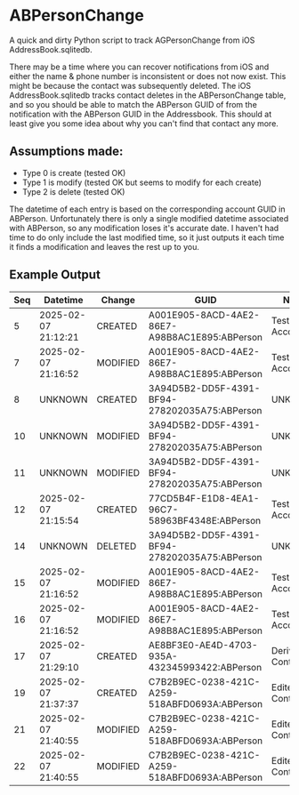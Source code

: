 # ABPersonChange
A quick and dirty Python script to track AGPersonChange from iOS AddressBook.sqlitedb.

There may be a time where you can recover notifications from iOS and either the name & phone number is inconsistent or does not now exist. This might be because the contact was subsequently deleted. The iOS AddressBook.sqlitedb tracks contact deletes in the ABPersonChange table, and so you should be able to match the ABPerson GUID of from the notification with the ABPerson GUID in the Addressbook. This should at least give you some idea about why you can't find that contact any more.

## Assumptions made:
 - Type 0 is create (tested OK)
 - Type 1 is modify (tested OK but seems to modify for each create)
 - Type 2 is delete (tested OK)

The datetime of each entry is based on the corresponding account GUID in ABPerson. Unfortunately there is only a single modified datetime associated with ABPerson, so any modification loses it's accurate date. I haven't had time to do only include the last modified time, so it just outputs it each time it finds a modification and leaves the rest up to you.

## Example Output
| Seq | Datetime | Change | GUID | Name |
|---|---|---|---|---|
|5|2025-02-07 21:12:21|CREATED|A001E905-8ACD-4AE2-86E7-A98B8AC1E895:ABPerson|Test1 Account|
|7|2025-02-07 21:16:52|MODIFIED|A001E905-8ACD-4AE2-86E7-A98B8AC1E895:ABPerson|Test1 Account|
|8|UNKNOWN|CREATED|3A94D5B2-DD5F-4391-BF94-278202035A75:ABPerson|UNKNOWN|
|10|UNKNOWN|MODIFIED|3A94D5B2-DD5F-4391-BF94-278202035A75:ABPerson|UNKNOWN|
|11|UNKNOWN|MODIFIED|3A94D5B2-DD5F-4391-BF94-278202035A75:ABPerson|UNKNOWN|
|12|2025-02-07 21:15:54|CREATED|77CD5B4F-E1D8-4EA1-96C7-58963BF4348E:ABPerson|Test3 Account|
|14|UNKNOWN|DELETED|3A94D5B2-DD5F-4391-BF94-278202035A75:ABPerson|UNKNOWN|
|15|2025-02-07 21:16:52|MODIFIED|A001E905-8ACD-4AE2-86E7-A98B8AC1E895:ABPerson|Test1 Account|
|16|2025-02-07 21:16:52|MODIFIED|A001E905-8ACD-4AE2-86E7-A98B8AC1E895:ABPerson|Test1 Account|
|17|2025-02-07 21:29:10|CREATED|AE8BF3E0-AE4D-4703-935A-432345993422:ABPerson|Derived Contact |
|19|2025-02-07 21:37:37|CREATED|C7B2B9EC-0238-421C-A259-518ABFD0693A:ABPerson|Edited Contact|
|21|2025-02-07 21:40:55|MODIFIED|C7B2B9EC-0238-421C-A259-518ABFD0693A:ABPerson|Edited Contact|
|22|2025-02-07 21:40:55|MODIFIED|C7B2B9EC-0238-421C-A259-518ABFD0693A:ABPerson|Edited Contact|
